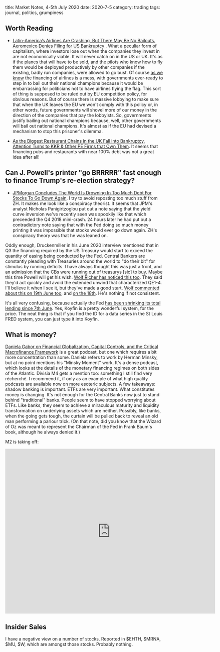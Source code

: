 title: Market Notes, 4-5th July 2020
date: 2020-7-5
category: trading
tags: journal, politics, grumpiness



## Worth Reading

* [Latin-America’s Airlines Are Crashing, But There May Be No Bailouts. Aeromexico Denies Filing for US Bankruptcy ](https://wolfstreet.com/2020/06/21/aeromexico-denies-having-initiated-a-us-bankruptcy-filing-latin-americas-airlines-are-dropping-like-flies/).
What a peculiar form of capitalism, where investors lose out when the companies they invest in are not economically viable. It will never catch on in the US or UK. It's as if the planes that will have to be sold, and the pilots who know how to fly them would be deployed productively by other companies if the existing, badly run companies, were allowed to go bust. Of course [as we know](https://wolfstreet.com/2020/06/21/alitalia-lufthansa-condor-norwegian-other-european-airlines-try-to-survive/) the financing of airlines is a mess, with governments ever-ready to step in to bail out their national champions because it would be embarrassing for politicians not to have airlines flying the flag. 
This sort of thing is supposed to be ruled out by EU competition policy, for obvious reasons. But of course there is massive lobbying to make sure that when the UK leaves the EU we won't comply with this policy or, in other words, future governments will shovel more of our money in the direction of the companies that pay the lobbyists. So, governments justify bailing out national champions because, well, other governments will bail out national champions. It's almost as if the EU had devised a mechanism to stop this prisoner's dilemma.

* [As the Biggest Restaurant Chains in the UK Fall into Bankruptcy, Attention Turns to KKR & Other PE Firms that Own Them](https://wolfstreet.com/2020/07/04/as-the-biggest-restaurant-chains-in-the-uk-fall-into-bankruptcy-attention-turns-to-kkr-other-private-equity-firms-that-own-them/). 
It seems that financing pubs and restaurants with near 100% debt was not a great idea after all!

## Can J. Powell's printer "go BRRRRR" fast enough to finance Trump's re-election strategy?

* [JPMorgan Concludes The World Is Drowning In Too Much Debt For Stocks To Go Down Again](https://www.zerohedge.com/markets/jpmorgan-concludes-world-drowning-too-much-debt-stocks-go-down-again).
I try to avoid reposting too much stuff from ZH. It makes me look like a conspiracy theorist.
It seems that JPM's analyst Nicholas Panigirtzoglou put out a note saying that the yield curve inversion we've recently seen was spookily like that which preceeded the Q4 2018 mini-crash. 
24 hours later he had put out a contradictory note saying that with the Fed doing so much money printing it was impossible that stocks would ever go down again. ZH's conspiracy theory was that he was leaned on.

Oddly enough, Druckenmiller in his June 2020 interview mentioned that in Q3 the financing required by the US Treasury would start to exceed the quantity of easing being conducted by the Fed.
Central Bankers are constantly pleading with Treasuries around the world to "do their bit" for stimulus by running deficits. I have always thought this was just a front, and an admission that the CBs were running out of treasurys [sic] to buy. Maybe this time Powell will get his wish. 
[Wolf Richer has noticed this too](https://wolfstreet.com/2020/07/03/qe-unwinds-feds-assets-drop-for-3rd-week-another-76-billion-3-week-total-163-billion/). They said they'd act quickly and avoid the extended unwind that characterized QE1-4. I'll believe it when I see it, but they've made a good start.
[Wolf commented about this on 19th June too](https://wolfstreet.com/2020/06/19/i-who-hates-shorting-just-shorted-the-entire-stock-market-heres-why/),
and [on the 18th](https://wolfstreet.com/2020/06/18/fed-ends-qe-total-assets-drop-liquidity-injection-ends/).
He's nothing if not consistent.


It's all very confusing, because actually the Fed [has been shrinking its total lending since 7th June](https://koyfin.com/s/mZPVybEfsa). 
Yes, Koyfin is a pretty wonderful system, for the price. The neat thing is that if you find the ID for a data series in the St Louis FRED system, you can just type it into Koyfin. 

## What is money?

[Daniela Gabor on Financial Globalization, Capital Controls, and the Critical Macrofinance Framework](https://macromusings.libsyn.com/daniela-gabor-on-financial-globalization-capital-controls-and-the-critical-macrofinance-framework) is a great podcast, but one which requires a bit more concentration than some.
Daniela refers to work by Herman Minsky, but at no point mentions his "Minsky Moment" work. 
It's a dense podcast, which looks at the details of the monetary financing regimes on both sides of the Atlantic. 
Divisia M4 gets a mention too: something I still find very récherché. 
I recommend it, if only as an example of what high quality podcasts are available now on more esoteric subjects.
A few takeaways: shadow banking is important. ETFs are very important. What constitutes money is changing. It's not enough for the Central Banks now just to stand behind "traditional" banks. 
People seem to have stopped worrying about ETFs. 
Like banks, they seem to achieve a miraculous maturity and liquidity transformation on underlying assets which are neither.
Possibly, like banks, when the going gets tough, the curtain will be pulled back to reveal an old man performing a parlour trick.
(On that note, did you know that the Wizard of Oz was meant to represent the Chairman of the Fed in Frank Baum's book, although he always denied it.)

M2 is taking off:
<iframe src="https://fred.stlouisfed.org/graph/graph-landing.php?g=sE0e&width=670&height=475" scrolling="no" frameborder="0"style="overflow:hidden; width:670px; height:525px;" allowTransparency="true" loading="lazy"></iframe>

## Insider Sales

I have a negative view on a number of stocks.
Reported in $EHTH, $MRNA, $MU, $W, which are amongst those stocks.
Probably nothing.

## 
